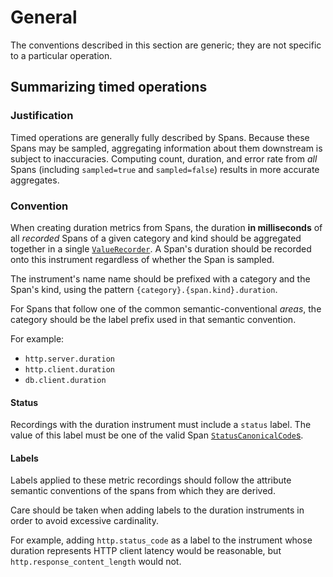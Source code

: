 # General

The conventions described in this section are generic; they are not specific to a
particular operation.

## Summarizing timed operations

### Justification

Timed operations are generally fully described by Spans. Because these Spans may be
sampled, aggregating information about them downstream is subject to inaccuracies.
Computing count, duration, and error rate from _all_ Spans (including `sampled=true` and
`sampled=false`) results in more accurate aggregates.

### Convention

When creating duration metrics from Spans, the duration **in milliseconds** of all
_recorded_ Spans of a given category and kind should be aggregated together in a single
[`ValueRecorder`](../api.md#valuerecorder).  A Span's duration should be recorded onto
this instrument regardless of whether the Span is sampled.

The instrument's name name should be prefixed with a category and the Span's kind,
using the pattern `{category}.{span.kind}.duration`.

For Spans that follow one of the common semantic-conventional _areas_, the category
should be the label prefix used in that semantic convention.

For example:
* `http.server.duration`
* `http.client.duration`
* `db.client.duration`

#### Status

Recordings with the duration instrument must include a `status` label. The value of this
label must be one of the valid Span [`StatusCanonicalCode`s](../api.md#statuscanonicalcode).

#### Labels

Labels applied to these metric recordings should follow the attribute semantic conventions
of the spans from which they are derived.

Care should be taken when adding labels to the duration instruments in order to avoid
excessive cardinality.

For example, adding `http.status_code` as a label to the instrument whose duration
represents HTTP client latency would be reasonable, but `http.response_content_length` would not.
